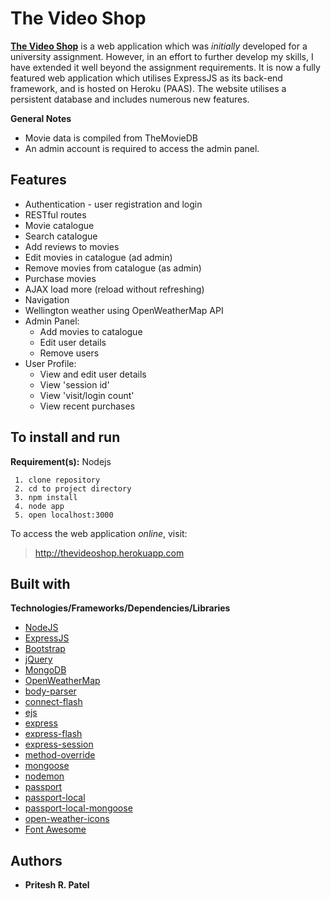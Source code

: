 # The Video Shop
**[The Video Shop](https://thevideoshop.herokuapp.com/)** is a web application which was *initially* developed for a university assignment. However, in an effort to further develop my skills, I have extended it well beyond the assignment requirements. It is now a fully featured web application which utilises ExpressJS as its back-end framework, and is hosted on Heroku (PAAS). The website utilises a persistent database and includes numerous new features.

**General Notes**
 - Movie data is compiled from TheMovieDB
 - An admin account is required to access the admin panel. 


## Features

 - Authentication - user registration and login
 - RESTful routes
 - Movie catalogue
 - Search catalogue
 - Add reviews to movies
 - Edit movies in catalogue (ad admin)
 - Remove movies from catalogue (as admin)
 - Purchase movies
 - AJAX load more (reload without refreshing)
 - Navigation
 - Wellington weather using OpenWeatherMap API
 - Admin Panel:
	 - Add movies to catalogue
	 - Edit user details
	 - Remove users
- User Profile:
	- View and edit user details
	- View 'session id'
	- View 'visit/login count'
	- View recent purchases


## To install and run
**Requirement(s):** Nodejs

     1. clone repository
     2. cd to project directory
     3. npm install
     4. node app
     5. open localhost:3000

To access the web application *online*, visit: 
>http://thevideoshop.herokuapp.com



## Built with
**Technologies/Frameworks/Dependencies/Libraries**
 - [NodeJS](https://nodejs.org/en/)
 - [ExpressJS](https://expressjs.com/)
 - [Bootstrap](https://getbootstrap.com/)
 - [jQuery](https://jquery.com/)
 - [MongoDB](https://www.mongodb.com/)
 - [OpenWeatherMap](https://openweathermap.org/)
 - [body-parser](https://www.npmjs.com/package/body-parser)
 - [connect-flash](https://www.npmjs.com/package/connect-flash)
 - [ejs](https://www.npmjs.com/package/ejs)
 - [express](https://www.npmjs.com/package/express)
 - [express-flash](https://www.npmjs.com/package/express-flash)
 - [express-session](https://www.npmjs.com/package/express-session)
 - [method-override](https://www.npmjs.com/package/method-override)
 - [mongoose](https://www.npmjs.com/package/mongoose)
 - [nodemon](https://www.npmjs.com/package/nodemon)
 - [passport](https://www.npmjs.com/package/passport)
 - [passport-local](https://www.npmjs.com/package/passport-local)
 - [passport-local-mongoose](https://www.npmjs.com/package/passport-local-mongoose)
 - [open-weather-icons](https://www.npmjs.com/package/open-weather-icons)
 - [Font Awesome](http://fontawesome.io/)


## Authors

 - **Pritesh R. Patel**